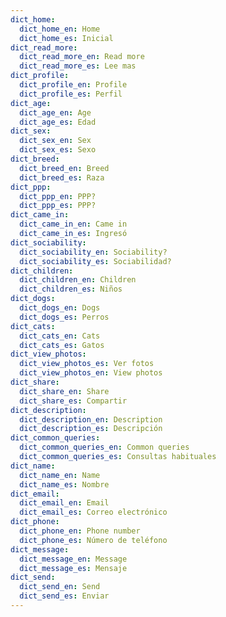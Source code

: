 ```yaml
---
dict_home:
  dict_home_en: Home
  dict_home_es: Inicial
dict_read_more:
  dict_read_more_en: Read more
  dict_read_more_es: Lee mas
dict_profile:
  dict_profile_en: Profile
  dict_profile_es: Perfil
dict_age:
  dict_age_en: Age
  dict_age_es: Edad
dict_sex:
  dict_sex_en: Sex
  dict_sex_es: Sexo
dict_breed:
  dict_breed_en: Breed
  dict_breed_es: Raza
dict_ppp:
  dict_ppp_en: PPP?
  dict_ppp_es: PPP?
dict_came_in:
  dict_came_in_en: Came in
  dict_came_in_es: Ingresó
dict_sociability:
  dict_sociability_en: Sociability?
  dict_sociability_es: Sociabilidad?
dict_children:
  dict_children_en: Children
  dict_children_es: Niños
dict_dogs:
  dict_dogs_en: Dogs
  dict_dogs_es: Perros
dict_cats:
  dict_cats_en: Cats
  dict_cats_es: Gatos
dict_view_photos:
  dict_view_photos_es: Ver fotos
  dict_view_photos_en: View photos
dict_share:
  dict_share_en: Share
  dict_share_es: Compartir
dict_description:
  dict_description_en: Description
  dict_description_es: Descripción
dict_common_queries:
  dict_common_queries_en: Common queries
  dict_common_queries_es: Consultas habituales
dict_name:
  dict_name_en: Name
  dict_name_es: Nombre
dict_email:
  dict_email_en: Email
  dict_email_es: Correo electrónico
dict_phone:
  dict_phone_en: Phone number
  dict_phone_es: Número de teléfono
dict_message:
  dict_message_en: Message
  dict_message_es: Mensaje
dict_send:
  dict_send_en: Send
  dict_send_es: Enviar
---
```

